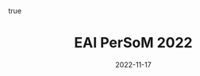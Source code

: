 ---
title: EAI PerSoM 2022
event: EAI International Conference on Pervasive knowledge and collective intelligence on Web and Social Media
event_url: https://persom.eai-conferences.org/2022/
location: Messina, Italy
summary: EAI International Conference on Pervasive knowledge and collective intelligence on Web and Social Media


# Talk start and end times.
#   End time can optionally be hidden by prefixing the line with `#`.
date: "2022-11-17"
#date_end: "2020-02-18T12:00:00Z"
all_day: false

# Schedule page publish date (NOT talk date).
publishDate: "2021-08-09T00:00:00Z"

authors: []

# Is this a featured talk? (true/false)
featured: true

image:
#  caption: 'Image credit: [**Unsplash**](https://unsplash.com/photos/bzdhc5b3Bxs)'
  focal_point: Right

url_code: ""
url_pdf: ""
url_slides: "files/slides/PERSOM2022.pdf"
url_video: ""

# Markdown Slides (optional).
#   Associate this talk with Markdown slides.
#   Simply enter your slide deck's filename without extension.
#   E.g. `slides = "example-slides"` references `content/slides/example-slides.md`.
#   Otherwise, set `slides = ""`.
slides: ""
#slides: example

# Projects (optional).
#   Associate this post with one or more of your projects.
#   Simply enter your project's folder or file name without extension.
#   E.g. `projects = ["internal-project"]` references `content/project/deep-learning/index.md`.
#   Otherwise, set `projects = []`.
projects: []
#- internal-project

# Enable math on this page?
math: true
---